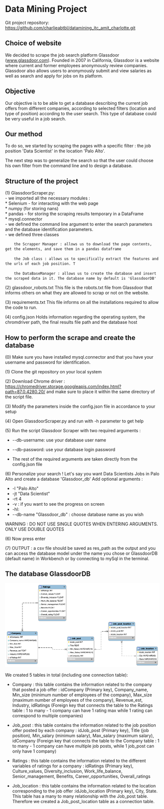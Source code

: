 # Data Mining Project
Git project repository:
https://github.com/charlieabtbl/datamining_itc_amit_charlotte.git


## Choice of website
We decided to scrape the job search platform Glassdoor (www.glassdoor.com). 
Founded in 2007 in California, Glassdoor is a website where current and former employees anonymously review companies. 
Glassdoor also allows users to anonymously submit and view salaries as well as search and apply for jobs on its platform.

## Objective
Our objective is to be able to get a database describing the current job offers from different companies, according to selected filters (location and type of position) according to the user search.
This type of database could be very useful in a job search. 

## Our method
To do so, we started by scraping the pages with a specific filter : the job position 'Data Scientist' in the location 'Palo Alto'.

The next step was to generalize the search so that the user could choose his own filter from the command line and to design a database.


## Structure of the project
(1) GlassdoorScraper.py: <br>
      - we imported all the necessary modules :<br> 
      * Selenium - for interacting with the web page<br>
      * numpy (for storing nans)<br>
      * pandas - for storing the scraping results temporary in a DataFrame<br>
      * mysql.connector<br>
      - we defined the command line argument to enter the search parameters and the database identification parameters.<br>
      - we defined three classes
      
        the Scrapper Manager : allows us to download the page contents, get the elements, and save them in a pandas dataframe
        
        the Job class : allows us to specifically extract the features and the urls of each job position. T
        
        the DataBaseManager : allows us to create the database and insert the scraped data in it. The database name by default is 'GlassdoorDB'
     
(2) glassdoor_robots.txt
    This file is the robots.txt file from Glassdoor that informs others on what they are allowed to scrap or not on the website. 

(3) requirements.txt
This file informs on all the installations required to allow the code to run.

(4) config.json
Holds information regarding the operating system, the chromdriver path, the final results file path and the database host


## How to perform the scrape and create the database 

(0) Make sure you have installed mysql.connector and that you have your username and password for identification.

(1) Clone the git repository on your local system

(2) Download Chrome driver : https://chromedriver.storage.googleapis.com/index.html?path=87.0.4280.20/
and make sure to place it within the same directory of the script file.

(3) Modify the parameters inside the config.json file in accordance to your setup

(4) Open GlassdoorScraper.py and run with -h parameter to get help

(5) Run the script Glassdoor Scraper with two required arguments : 

- --db-username: use your database user name
- --db-password: use your database login password

- The rest of the required arguments are taken directly from the config.json file 

(6) Personalize your search ! Let's say you want Data Scientists Jobs in Palo Alto and create a database 'Glassdoor_db'
Add optional arguments :
- -l "Palo Alto"
- -jt "Data Scientist"
- -rt 4
- -v : if you want to see the progress on screen
- -hl: 
- --db-name "Glassdoor_db" : choose database name as you wish 


WARNING : DO NOT USE SINGLE QUOTES WHEN ENTERING ARGUMENTS.
ONLY USE DOUBLE QUOTES

(6) Now press enter 

(7) OUTPUT : a csv file should be saved as res_path as the output and you can access the database model under the name you chose or GlassdoorDB (default name) in Workbench or by connecting to mySql in the terminal.

## The database GlassdoorDB

![Screenshot](GlassdoorDB.png)


We created 5 tables in total (including one connection table): 

- Company : this table contains the information related to the company that posted a job offer : idCompany (Primary key), Company_name, Min_size (minimum number of employees of the company), Max_size (maximum number of employees of the company), Revenue_est, Industry, idRatings (Foreign key that connects the table to the Ratings table  : 1 to many - 1 company can have 1 rating max while 1 rating can correspond to multiple companies)

- Job_post : this table contains the information related to the job position offer posted by each company : idJob_post (Primary key), Title (job position), Min_salary (minimum salary), Max_salary (maximum salary), idCompany (Foreign key that connects the table to the Company table : 1 to many - 1 company can have multiple job posts, while 1 job_post can only have 1 company)

- Ratings : this table contains the information related to the different variables of ratings for a company : idRatings (Primary key), Culture_values, Diversity_inclusion, Work_life_balance, Senior_management, Benefits, Career_opportunities, Overall_ratings

- Job_location : this table contains the information related to the location corresponding to the job offer :idJob_location (Primary key), City, State. This table has a many to many relationship with the Job_post table. Therefore we created a Job_post_location table as a connection table. 


